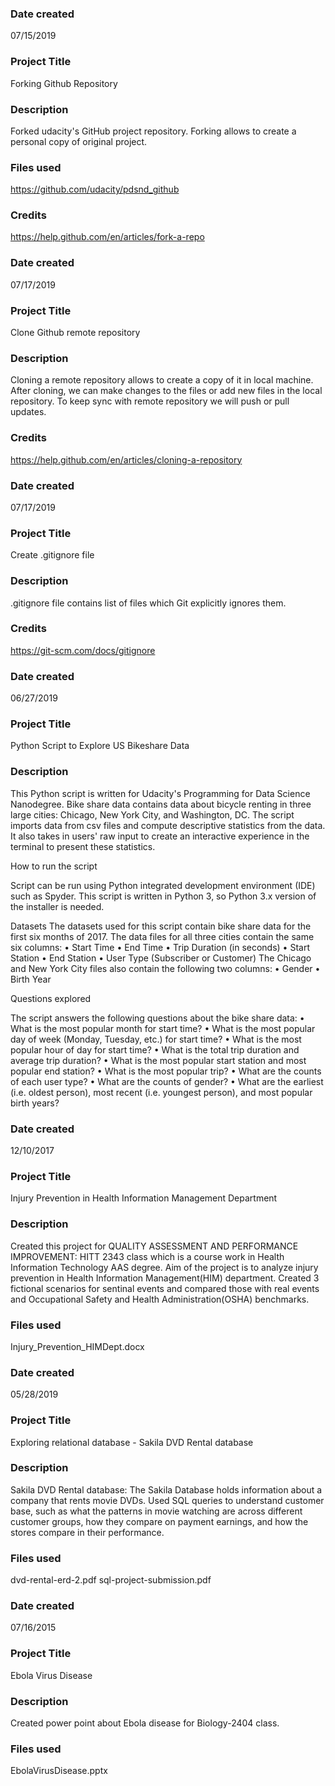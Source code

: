 ### Date created
07/15/2019

### Project Title
Forking Github Repository

### Description
Forked udacity's GitHub project repository. Forking allows to create
a personal copy of original project.

### Files used
https://github.com/udacity/pdsnd_github

### Credits
https://help.github.com/en/articles/fork-a-repo

### Date created
07/17/2019

### Project Title
Clone Github remote repository

### Description
Cloning a remote repository allows to create a copy of it in local machine.
After cloning, we can make changes to the files or add new files in the local repository.
To keep sync with remote repository we will push or pull updates.


### Credits
https://help.github.com/en/articles/cloning-a-repository


### Date created
07/17/2019

### Project Title
Create .gitignore file

### Description
.gitignore file contains list of files which Git explicitly ignores them.

### Credits
https://git-scm.com/docs/gitignore

### Date created
06/27/2019

### Project Title
Python Script to Explore US Bikeshare Data

### Description

This Python script is written for Udacity's Programming for Data Science Nanodegree. Bike share data contains data about bicycle renting in three large cities: Chicago, New York City, and Washington, DC. The script imports data from csv files and compute descriptive statistics from the data. It also takes in users' raw input to create an interactive experience in the terminal to present these statistics.

How to run the script

Script can be run using Python integrated development environment (IDE) such as Spyder. This script is written in Python 3, so Python 3.x version of the installer is needed.

Datasets
The datasets used for this script contain bike share data for the first six months of 2017.  The data files for all three cities contain the same six columns:
•	Start Time
•	End Time
•	Trip Duration (in seconds)
•	Start Station
•	End Station
•	User Type (Subscriber or Customer)
The Chicago and New York City files also contain the following two columns:
•	Gender
•	Birth Year

Questions explored

The script answers the following questions about the bike share data:
•	What is the most popular month for start time?
•	What is the most popular day of week (Monday, Tuesday, etc.) for start time?
•	What is the most popular hour of day for start time?
•	What is the total trip duration and average trip duration?
•	What is the most popular start station and most popular end station?
•	What is the most popular trip?
•	What are the counts of each user type?
•	What are the counts of gender?
•	What are the earliest (i.e. oldest person), most recent (i.e. youngest person), and most popular birth years?

### Date created
12/10/2017

### Project Title
Injury Prevention in Health Information Management Department

### Description
Created this project for QUALITY ASSESSMENT AND PERFORMANCE IMPROVEMENT: HITT 2343 class
which is a course work in Health Information Technology AAS degree. Aim of the project is to analyze
injury prevention in Health Information Management(HIM) department. Created 3 fictional scenarios for
sentinal events and compared those with real events and Occupational Safety and Health Administration(OSHA) benchmarks.

### Files used
Injury_Prevention_HIMDept.docx


### Date created
05/28/2019

### Project Title
Exploring relational database - Sakila DVD Rental database

### Description
Sakila DVD Rental database: The Sakila Database holds information about a company that rents movie DVDs. 
Used SQL queries to understand customer base, such as what the patterns in movie watching are across different
customer groups, how they compare on payment earnings, and how the stores compare in their performance.

### Files used
dvd-rental-erd-2.pdf
sql-project-submission.pdf

### Date created
07/16/2015

### Project Title
Ebola Virus Disease

### Description
Created power point about Ebola disease for Biology-2404 class. 

### Files used
EbolaVirusDisease.pptx







